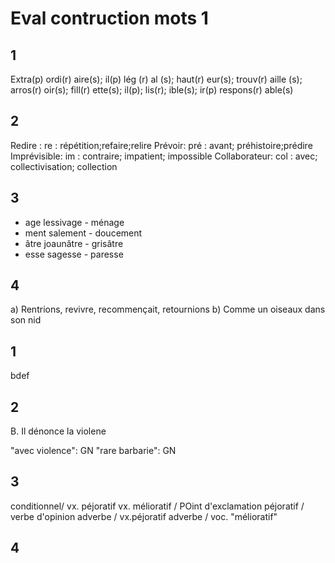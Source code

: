 # Eval contruction mots 1
## 1

Extra(p) ordi(r) aire(s); il(p) lég (r) al (s); haut(r) eur(s); trouv(r) aille (s); arros(r) oir(s); fill(r) ette(s); il(p); lis(r); ible(s); ir(p) respons(r) able(s)

## 2

Redire : re : répétition;refaire;relire
Prévoir: pré : avant; préhistoire;prédire
Imprévisible: im : contraire; impatient; impossible
Collaborateur: col : avec; collectivisation; collection

## 3

- age lessivage - ménage
- ment salement - doucement
- âtre joaunâtre - grisâtre
- esse sagesse - paresse

## 4

a) Rentrions, revivre, recommençait, retournions
b) Comme un oiseaux dans son nid

## 1

bdef

## 2

B. Il dénonce la violene

"avec violence": GN
"rare barbarie": GN

## 3

conditionnel/ vx. péjoratif
vx. mélioratif / POint d'exclamation
péjoratif / verbe d'opinion
adverbe / vx.péjoratif
adverbe / voc. "mélioratif"

## 4

